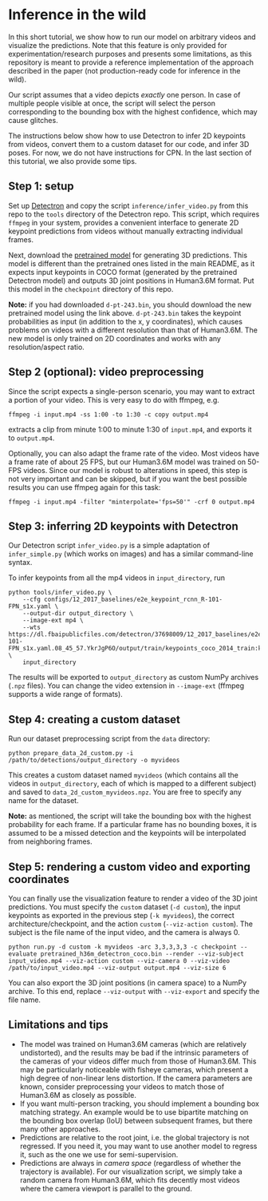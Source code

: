 # Inference in the wild
In this short tutorial, we show how to run our model on arbitrary videos and visualize the predictions. Note that this feature is only provided for experimentation/research purposes and presents some limitations, as this repository is meant to provide a reference implementation of the approach described in the paper (not production-ready code for inference in the wild).

Our script assumes that a video depicts *exactly* one person. In case of multiple people visible at once, the script will select the person corresponding to the bounding box with the highest confidence, which may cause glitches.

The instructions below show how to use Detectron to infer 2D keypoints from videos, convert them to a custom dataset for our code, and infer 3D poses. For now, we do not have instructions for CPN. In the last section of this tutorial, we also provide some tips.

## Step 1: setup
Set up [Detectron](https://github.com/facebookresearch/Detectron) and copy the script `inference/infer_video.py` from this repo to the `tools` directory of the Detectron repo. This script, which requires `ffmpeg` in your system, provides a convenient interface to generate 2D keypoint predictions from videos without manually extracting individual frames.

Next, download the [pretrained model](https://dl.fbaipublicfiles.com/video-pose-3d/pretrained_h36m_detectron_coco.bin) for generating 3D predictions. This model is different than the pretrained ones listed in the main README, as it expects input keypoints in COCO format (generated by the pretrained Detectron model) and outputs 3D joint positions in Human3.6M format. Put this model in the `checkpoint` directory of this repo.

**Note:** if you had downloaded `d-pt-243.bin`, you should download the new pretrained model using the link above. `d-pt-243.bin` takes the keypoint probabilities as input (in addition to the x, y coordinates), which causes problems on videos with a different resolution than that of Human3.6M. The new model is only trained on 2D coordinates and works with any resolution/aspect ratio.

## Step 2 (optional): video preprocessing
Since the script expects a single-person scenario, you may want to extract a portion of your video. This is very easy to do with ffmpeg, e.g.
```
ffmpeg -i input.mp4 -ss 1:00 -to 1:30 -c copy output.mp4
```
extracts a clip from minute 1:00 to minute 1:30 of `input.mp4`, and exports it to `output.mp4`.

Optionally, you can also adapt the frame rate of the video. Most videos have a frame rate of about 25 FPS, but our Human3.6M model was trained on 50-FPS videos. Since our model is robust to alterations in speed, this step is not very important and can be skipped, but if you want the best possible results you can use ffmpeg again for this task:
```
ffmpeg -i input.mp4 -filter "minterpolate='fps=50'" -crf 0 output.mp4
```

## Step 3: inferring 2D keypoints with Detectron
Our Detectron script `infer_video.py` is a simple adaptation of `infer_simple.py` (which works on images) and has a similar command-line syntax.

To infer keypoints from all the mp4 videos in `input_directory`, run
```
python tools/infer_video.py \
    --cfg configs/12_2017_baselines/e2e_keypoint_rcnn_R-101-FPN_s1x.yaml \
    --output-dir output_directory \
    --image-ext mp4 \
	--wts https://dl.fbaipublicfiles.com/detectron/37698009/12_2017_baselines/e2e_keypoint_rcnn_R-101-FPN_s1x.yaml.08_45_57.YkrJgP6O/output/train/keypoints_coco_2014_train:keypoints_coco_2014_valminusminival/generalized_rcnn/model_final.pkl \
    input_directory
```
The results will be exported to `output_directory` as custom NumPy archives (`.npz` files). You can change the video extension in `--image-ext` (ffmpeg supports a wide range of formats).

## Step 4: creating a custom dataset
Run our dataset preprocessing script from the `data` directory:
```
python prepare_data_2d_custom.py -i /path/to/detections/output_directory -o myvideos
```
This creates a custom dataset named `myvideos` (which contains all the videos in `output_directory`, each of which is mapped to a different subject) and saved to `data_2d_custom_myvideos.npz`. You are free to specify any name for the dataset.

**Note:** as mentioned, the script will take the bounding box with the highest probability for each frame. If a particular frame has no bounding boxes, it is assumed to be a missed detection and the keypoints will be interpolated from neighboring frames.

## Step 5: rendering a custom video and exporting coordinates
You can finally use the visualization feature to render a video of the 3D joint predictions. You must specify the `custom` dataset (`-d custom`), the input keypoints as exported in the previous step (`-k myvideos`), the correct architecture/checkpoint, and the action `custom` (`--viz-action custom`). The subject is the file name of the input video, and the camera is always 0.
```
python run.py -d custom -k myvideos -arc 3,3,3,3,3 -c checkpoint --evaluate pretrained_h36m_detectron_coco.bin --render --viz-subject input_video.mp4 --viz-action custom --viz-camera 0 --viz-video /path/to/input_video.mp4 --viz-output output.mp4 --viz-size 6
```

You can also export the 3D joint positions (in camera space) to a NumPy archive. To this end, replace `--viz-output` with `--viz-export` and specify the file name.

## Limitations and tips
- The model was trained on Human3.6M cameras (which are relatively undistorted), and the results may be bad if the intrinsic parameters of the cameras of your videos differ much from those of Human3.6M. This may be particularly noticeable with fisheye cameras, which present a high degree of non-linear lens distortion. If the camera parameters are known, consider preprocessing your videos to match those of Human3.6M as closely as possible.
- If you want multi-person tracking, you should implement a bounding box matching strategy. An example would be to use bipartite matching on the bounding box overlap (IoU) between subsequent frames, but there many other approaches.
- Predictions are relative to the root joint, i.e. the global trajectory is not regressed. If you need it, you may want to use another model to regress it, such as the one we use for semi-supervision.
- Predictions are always in *camera space* (regardless of whether the trajectory is available). For our visualization script, we simply take a random camera from Human3.6M, which fits decently most videos where the camera viewport is parallel to the ground. 